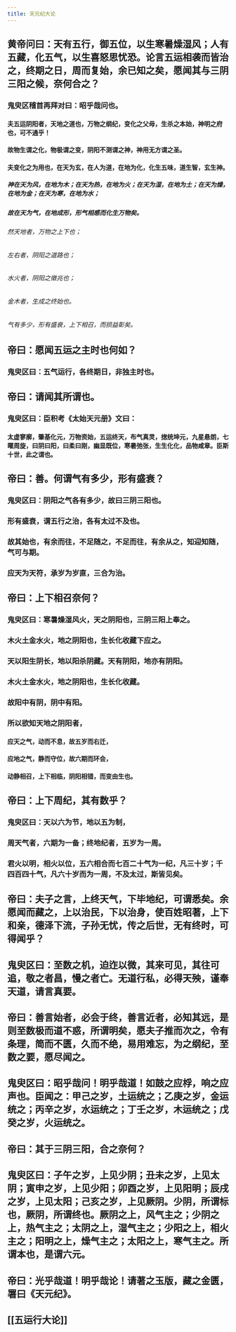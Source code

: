 ```yaml
---
title: 天元纪大论
---
```


## 黄帝问曰：天有五行，御五位，以生寒暑燥湿风；人有五藏，化五气，以生喜怒思忧恐。论言五运相袭而皆治之，终期之日，周而复始，余已知之矣，愿闻其与三阴三阳之候，奈何合之？
### 鬼臾区稽首再拜对曰：昭乎哉问也。
#### 夫五运阴阳者，天地之道也，万物之纲纪，变化之父母，生杀之本始，神明之府也，可不通乎！
#### 故物生谓之化，物极谓之变，阴阳不测谓之神，神用无方谓之圣。
#### 夫变化之为用也，在天为玄，在人为道，在地为化，化生五味，道生智，玄生神。
##### 神在天为风，在地为木；在天为热，在地为火；在天为湿，在地为土；在天为燥，在地为金；在天为寒，在地为水；
##### 故在天为气，在地成形，形气相感而化生万物矣。
###### 然天地者，万物之上下也；
###### 左右者，阴阳之道路也；
###### 水火者，阴阳之徵兆也；
###### 金木者，生成之终始也。
###### 气有多少，形有盛衰，上下相召，而损益彰矣。
## 帝曰：愿闻五运之主时也何如？
### 鬼臾区曰：五气运行，各终期日，非独主时也。
## 帝曰：请闻其所谓也。
### 鬼臾区曰：臣积考《太始天元册》文曰：
#### 太虚寥廓，肇基化元，万物资始，五运终天，布气真灵，揔统坤元，九星悬朗，七曜周旋，曰阴曰阳，曰柔曰刚，幽显既位，寒暑弛张，生生化化，品物咸章。臣斯十世，此之谓也。
## 帝曰：善。何谓气有多少，形有盛衰？
### 鬼臾区曰：阴阳之气各有多少，故曰三阴三阳也。
### 形有盛衰，谓五行之治，各有太过不及也。
### 故其始也，有余而往，不足随之，不足而往，有余从之，知迎知随，气可与期。
### 应天为天符，承岁为岁直，三合为治。
## 帝曰：上下相召奈何？
### 鬼臾区曰：寒暑燥湿风火，天之阴阳也，三阴三阳上奉之。
### 木火土金水火，地之阴阳也，生长化收藏下应之。
### 天以阳生阴长，地以阳杀阴藏。天有阴阳，地亦有阴阳。
### 木火土金水火，地之阴阳也，生长化收藏。
### 故阳中有阴，阴中有阳。
### 所以欲知天地之阴阳者，
#### 应天之气，动而不息，故五岁而右迁，
#### 应地之气，静而守位，故六期而环会，
#### 动静相召，上下相临，阴阳相错，而变由生也。
## 帝曰：上下周纪，其有数乎？
### 鬼臾区曰：天以六为节，地以五为制，
### 周天气者，六期为一备；终地纪者，五岁为一周。
### 君火以明，相火以位，五六相合而七百二十气为一纪，凡三十岁；千四百四十气，凡六十岁而为一周，不及太过，斯皆见矣。
## 帝曰：夫子之言，上终天气，下毕地纪，可谓悉矣。余愿闻而藏之，上以治民，下以治身，使百姓昭著，上下和亲，德泽下流，子孙无忧，传之后世，无有终时，可得闻乎？
## 鬼臾区曰：至数之机，迫迮以微，其来可见，其往可追，敬之者昌，慢之者亡。无道行私，必得天殃，谨奉天道，请言真要。
## 帝曰：善言始者，必会于终，善言近者，必知其远，是则至数极而道不惑，所谓明矣，愿夫子推而次之，令有条理，简而不匮，久而不绝，易用难忘，为之纲纪，至数之要，愿尽闻之。
## 鬼臾区曰：昭乎哉问！明乎哉道！如鼓之应桴，响之应声也。臣闻之：甲己之岁，土运统之；乙庚之岁，金运统之；丙辛之岁，水运统之；丁壬之岁，木运统之；戊癸之岁，火运统之。
## 帝曰：其于三阴三阳，合之奈何？
## 鬼臾区曰：子午之岁，上见少阴；丑未之岁，上见太阴；寅申之岁，上见少阳；卯酉之岁，上见阳明；辰戌之岁，上见太阳；己亥之岁，上见厥阴。少阴，所谓标也，厥阴，所谓终也。厥阴之上，风气主之；少阴之上，热气主之；太阴之上，湿气主之；少阳之上，相火主之；阳明之上，燥气主之；太阳之上，寒气主之。所谓本也，是谓六元。
## 帝曰：光乎哉道！明乎哉论！请著之玉版，藏之金匮，署曰《天元纪》。
## [[五运行大论]]
